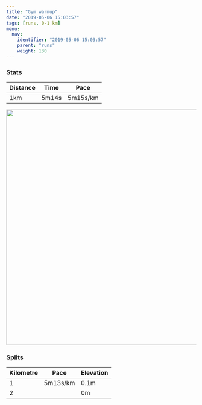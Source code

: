 ```yaml
---
title: "Gym warmup"
date: "2019-05-06 15:03:57"
tags: [runs, 0-1 km]
menu:
  nav:
    identifier: "2019-05-06 15:03:57"
    parent: "runs"
    weight: 130
---
```


### Stats

| Distance | Time | Pace |
|----------|------|------|
|1km|5m14s|5m15s/km|

<img src='https://maps.googleapis.com/maps/api/staticmap?maptype=terrain&path=enc:adkeIbhxLuDkM|CiAyEtAaFoB&key=AIzaSyAfqMeaZ1CCJFGP5cWud__oZnT_Pybg-1M&size=800x800&scale=2&markers=color:yellow|label:S|53.47409,-2.25938&markers=color:green|label:F|53.47642999999999,-2.25658' width='625' />

### Splits

| Kilometre | Pace | Elevation |
|------|------|-----------|
|1|5m13s/km|0.1m|
|2||0m|
